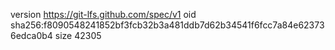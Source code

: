 version https://git-lfs.github.com/spec/v1
oid sha256:f8090548241852bf3fcb32b3a481ddb7d62b34541f6fcc7a84e623736edca0b4
size 42305
